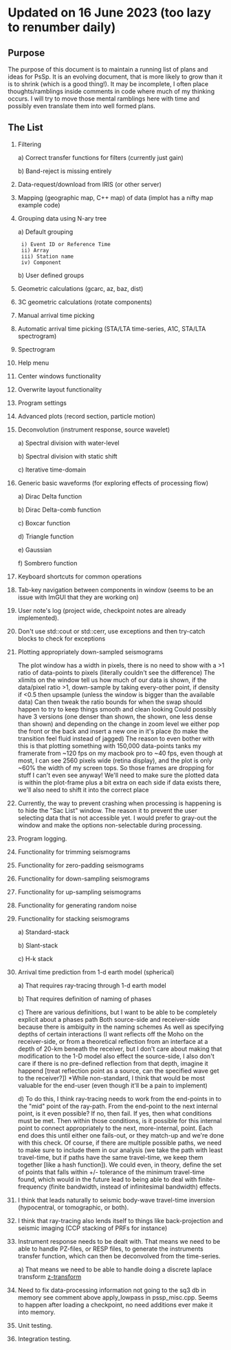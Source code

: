 # Updated on 16 June 2023 (too lazy to renumber daily)

## Purpose

The purpose of this document is to maintain a running list of plans and ideas for PsSp. It is an evolving document, that is more likely to grow than it is to shrink (which is a good thing!). It may be incomplete, I
often place thoughts/ramblings inside comments in code where much of my thinking occurs. I will try to move those mental ramblings here with time and possibly even translate them into well formed plans.

## The List

1) Filtering

    a) Correct transfer functions for filters (currently just gain)

    b) Band-reject is missing entirely

2) Data-request/download from IRIS (or other server)

3) Mapping (geographic map, C++ map) of data (implot has a nifty map example code)

4) Grouping data using N-ary tree

    a) Default grouping

        i) Event ID or Reference Time
        ii) Array
        iii) Station name
        iv) Component
    b) User defined groups

5) Geometric calculations (gcarc, az, baz, dist)

6) 3C geometric calculations (rotate components)

7) Manual arrival time picking

8) Automatic arrival time picking (STA/LTA time-series, A1C, STA/LTA spectrogram)

9) Spectrogram

10) Help menu

11) Center windows functionality

12) Overwrite layout functionality

13) Program settings

14) Advanced plots (record section, particle motion)

15) Deconvolution (instrument response, source wavelet)

    a) Spectral division with water-level

    b) Spectral division with static shift

    c) Iterative time-domain

16) Generic basic waveforms (for exploring effects of processing flow)

    a) Dirac Delta function

    b) Dirac Delta-comb function

    c) Boxcar function

    d) Triangle function

    e) Gaussian

    f) Sombrero function

17) Keyboard shortcuts for common operations

18) Tab-key navigation between components in window (seems to be an issue with ImGUI that they are working on)

19) User note's log (project wide, checkpoint notes are already implemented).

20) Don't use std::cout or std::cerr, use exceptions and then try-catch blocks to
check for exceptions

21) Plotting appropriately down-sampled seismograms

    The plot window has a width in pixels, there is no need to show with a >1 ratio of
data-points to pixels (literally couldn't see the difference)
The xlimits on the window tell us how much of our data is shown, if the data/pixel
ratio >1, down-sample by taking every-other point, if density if <0.5 then upsample
(unless the window is bigger than the available data)
Can then tweak the ratio bounds for when the swap should happen to try to keep things
smooth and clean looking
Could possibly have 3 versions (one denser than shown, the shown, one less dense than shown)
and depending on the change in zoom level we either pop the front or the back and insert
a new one in it's place (to make the transition feel fluid instead of jagged)
The reason to even bother with this is that plotting something with 150,000 data-points
tanks my framerate from ~120 fps on my macbook pro to ~40 fps, even though at most, I can see
2560 pixels wide (retina display), and the plot is only ~60% the width of my screen tops.
So those frames are dropping for stuff I can't even see anyway!
We'll need to make sure the plotted data is within the plot-frame plus a bit extra on each side
if data exists there, we'll also need to shift it into the correct place

22) Currently, the way to prevent crashing when processing is happening is to hide the
"Sac List" window. The reason it to prevent the user selecting data that is not accessible yet.
I would prefer to gray-out the window and make the options non-selectable during processing.

23) Program logging.

24) Functionality for trimming seismograms

25) Functionality for zero-padding seismograms

26) Functionality for down-sampling seismograms

27) Functionality for up-sampling seismograms

28) Functionality for generating random noise

29) Functionality for stacking seismograms

    a) Standard-stack
    
    b) Slant-stack

    c) H-k stack

30) Arrival time prediction from 1-d earth model (spherical)

    a) That requires ray-tracing through 1-d earth model
    
    b) That requires definition of naming of phases
        
    c) There are various definitions, but I want to be able to be completely explicit about a phases path
        Both source-side and receiver-side because there is ambiguity in the naming schemes
        As well as specifying depths of certain interactions (I want reflects off the Moho on the receiver-side, or from a theoretical reflection from an interface at a depth of 20-km beneath the receiver, but I don't care about making
        that modification to the 1-D model also effect the source-side, I also don't care if there is no pre-defined reflection
        from that depth, imagine it happend [treat reflection point as a source, can the specified wave get to the receiver?])
        *While non-standard, I think that would be most valuable for the end-user (even though it'll be a pain to implement)
    
    d) To do this, I think ray-tracing needs to work from the end-points in to the "mid" point of the ray-path.
        From the end-point to the next internal point, is it even possible? If no, then fail. If yes, then what conditions must be met. Then within those conditions, is it possible for this internal point to connect appropriately to the next, more-internal, point. Each end does this until either one fails-out, or they match-up and we're done with this check.
        Of course, if there are multiple possible paths, we need to make sure to include them in our analysis (we take the path with least travel-time, but if paths have the same travel-time, we keep them together [like a hash function]).
        We could even, in theory, define the set of points that falls within +/- tolerance of the minimum travel-time found, which would in the future lead to being able to deal with finite-frequency (finite bandwidth, instead of infinitesimal bandwidth) effects.

31) I think that leads naturally to seismic body-wave travel-time inversion (hypocentral, or tomographic, or both).

32) I think that ray-tracing also lends itself to things like back-projection and seismic imaging (CCP stacking of PRFs for instance)

33) Instrument response needs to be dealt with. That means we need to be able to handle PZ-files, or RESP files, to generate
the instruments transfer function, which can then be deconvolved from the time-series.

    a) That means we need to be able to handle doing a  discrete laplace transform [z-transform](https://en.wikipedia.org/wiki/Z-transform)

34) Need to fix data-processing information not going to the sq3 db in memory see comment above apply_lowpass in pssp_misc.cpp. Seems to happen after loading a checkpoint, no need additions ever make it into memory.

35) Unit testing.

36) Integration testing.
